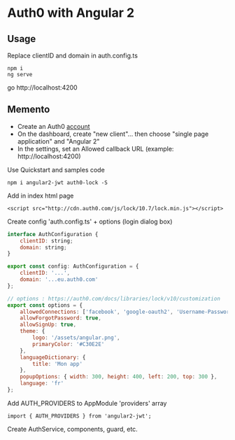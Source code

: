 # Auth0 with Angular 2

## Usage

Replace clientID and domain in auth.config.ts

```
npm i
ng serve
```
go http://localhost:4200

## Memento

- Create an Auth0 <a href="https://auth0.com/">account</a>
- On the dashboard, create "new client"... then choose "single page application" and "Angular 2"
- In the settings, set an Allowed callback URL (example: http://localhost:4200)

Use Quickstart and samples code

```
npm i angular2-jwt auth0-lock -S
```

Add in index html page

```
<script src="http://cdn.auth0.com/js/lock/10.7/lock.min.js"></script>
```

Create config 'auth.config.ts' + options (login dialog box)
```js
interface AuthConfiguration {
    clientID: string;
    domain: string;
}

export const config: AuthConfiguration = {
    clientID: '...',
    domain: '...eu.auth0.com'
};

// options : https://auth0.com/docs/libraries/lock/v10/customization
export const options = {
    allowedConnections: ['facebook', 'google-oauth2', 'Username-Password-Authentication'],
    allowForgotPassword: true,
    allowSignUp: true,
    theme: {
        logo: '/assets/angular.png',
        primaryColor: '#C30E2E'
    },
    languageDictionary: {
        title: 'Mon app'
    },
    popupOptions: { width: 300, height: 400, left: 200, top: 300 },
    language: 'fr'
};

```

Add AUTH_PROVIDERS to AppModule 'providers' array
```
import { AUTH_PROVIDERS } from 'angular2-jwt';
```

Create AuthService, components, guard, etc.
